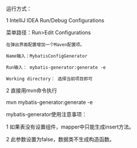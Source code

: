 运行方式：

1 IntelliJ IDEA Run/Debug Configurations

  菜单路径：Run>Edit Configurations
  
    在弹出界面配置增加一个Maven配置项。
    
    Name输入：MybatisConfigGenerator
    
    Run输入： mybatis-generator:generate -e
    
    Working directory： 选择当前项目即可
    

2 直接用mvn命令执行

   mvn mybatis-generator:generate -e

mybatis-generator使用注意事项：

  1 如果表没有设置组件，mapper中只能生成insert方法。

  2 此参数设置为false，数据类不生成构造函数。
    <property name="constructorBased" value="false"/>

  

